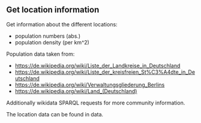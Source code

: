 ## Get location information

Get information about the different locations:
- population numbers (abs.)
- population density (per km^2)

Population data taken from:   
- https://de.wikipedia.org/wiki/Liste_der_Landkreise_in_Deutschland
- https://de.wikipedia.org/wiki/Liste_der_kreisfreien_St%C3%A4dte_in_Deutschland
- https://de.wikipedia.org/wiki/Verwaltungsgliederung_Berlins
- https://de.wikipedia.org/wiki/Land_(Deutschland)


Additionally wikidata SPARQL requests for more community information.  

The location data can be found in data.